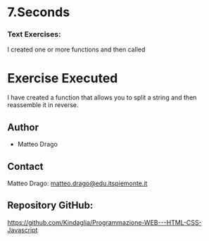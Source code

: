 # 7.Seconds

### Text Exercises:
I created one or more functions and then called




# Exercise Executed
I have created a function that allows you to split a string and then reassemble it in reverse.



## Author
* Matteo Drago

## Contact
Matteo Drago: matteo.drago@edu.itspiemonte.it 

## Repository GitHub:
https://github.com/Kindaglia/Programmazione-WEB---HTML-CSS-Javascript